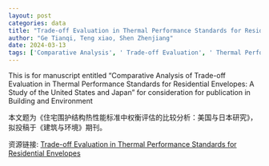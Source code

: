 ```yaml
---
layout: post
categories: data
title: "Trade-off Evaluation in Thermal Performance Standards for Residential Envelopes"
author: "Ge Tianqi, Teng xiao, Shen Zhenjiang"
date: 2024-03-13
tags: ['Comparative Analysis', ' Trade-off Evaluation', ' Thermal Performance Standards', ' Residential Envelopes', ' United States', ' Japan', ' Building and Environment']
---
```


This is for manuscript entitled “Comparative Analysis of Trade-off Evaluation in Thermal Performance Standards for Residential Envelopes: A Study of the United States and Japan” for consideration for publication in Building and Environment

本文题为《住宅围护结构热性能标准中权衡评估的比较分析：美国与日本研究》，拟投稿于《建筑与环境》期刊。

资源链接: [Trade-off Evaluation in Thermal Performance Standards for Residential Envelopes](https://doi.org/10.57760/sciencedb.15688)
